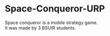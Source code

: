 # Space-Conqueror-URP
Space conqueror is a mobile strategy game.<br />
It was made by 3 BSUIR students.<br />
